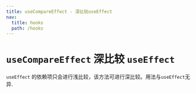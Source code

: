```yaml
---
title: useCompareEffect - 深比较useEffect
nav:
  title: hooks
  path: /hooks
---
```


# `useCompareEffect` 深比较 `useEffect`

`useEffect` 的依赖项只会进行浅比较，该方法可进行深比较。用法与`useEffect`无异.
